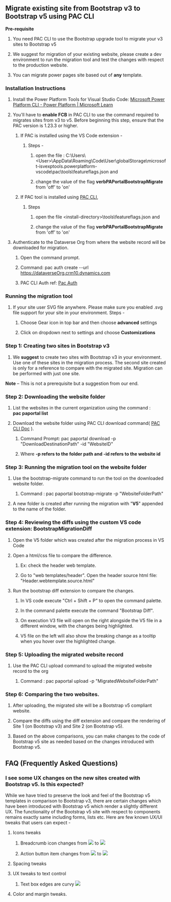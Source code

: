 ## Migrate existing site from Bootstrap v3 to Bootstrap v5 using PAC CLI

**Pre-requisite**

1.  You need PAC CLI to use the Bootstrap upgrade tool to migrate your v3 sites to Bootstrap v5

2.  We suggest for migration of your existing website, please create a dev environment to run the migration tool and test the changes with respect to the production website.

3.  You can migrate power pages site based out of **any** template.


### **Installation Instructions**

1.  Install the Power Platform Tools for Visual Studio Code: [Microsoft Power Platform CLI - Power Platform \| Microsoft Learn](https://learn.microsoft.com/en-us/power-platform/developer/cli/introduction#install-using-power-platform-tools-for-visual-studio-code)

2.  You'll have to **enable FCB** in PAC CLI to use the command required to migrates sites from v3 to v5. Before beginning this step, ensure that the PAC version is 1.23.3 or higher.

    1.  If PAC is installed using the VS Code extension -

        1.  Steps -

            1.  open the file : C:\\Users\\&lt;User&gt;\\AppData\\Roaming\\Code\\User\\globalStorage\\microsoft-isvexptools.powerplatform-vscode\\pac\\tools\\featureflags.json and

            2.  change the value of the flag **verbPAPortalBootstrapMigrate** from 'off' to 'on'

    2.  If PAC tool is installed using [PAC CLI](https://aka.ms/PowerAppsCLI),

        1.  Steps

            1.  open the file &lt;install-directory&gt;\\tools\\featureflags.json and

            2.  change the value of the flag **verbPAPortalBootstrapMigrate** from 'off' to 'on'

3.  Authenticate to the Dataverse Org from where the website record will be downloaded for migration.

    1.  Open the command prompt.

    2.  Command: pac auth create --url https://dataverseOrg.crm10.dynamics.com

    3.  PAC CLI Auth ref: [Pac Auth](https://learn.microsoft.com/en-us/power-platform/developer/cli/reference/auth)

### **Running the migration tool**

1.  If your site user SVG file anywhere. Please make sure you enabled .svg file support for your site in your environment. Steps -

    1.  Choose Gear icon in top bar and then choose **advanced** settings

    2.  Click on dropdown next to settings and choose **Customizations**

### **Step 1: Creating two sites in Bootstrap v3**

1.  We **suggest** to create two sites with Bootstrap v3 in your environment. Use one of these sites in the migration process. The second site created is only for a reference to compare with the migrated site. Migration can be performed with just one site.

**Note** – This is not a prerequisite but a suggestion from our end.

### **Step 2: Downloading the website folder**

1.  List the websites in the current organization using the command :  
 **pac paportal list**

2.  Download the website folder using PAC CLI download command( [PAC CLI Doc](https://learn.microsoft.com/en-us/power-platform/developer/cli/reference/paportal#pac-paportal-download) ).

    1.  Command Prompt: pac paportal download -p "DownloadDestinationPath" -id "WebsiteID"

    2.  Where **-p refers to the folder path and -id refers to the website id**

### **Step 3: Running the migration tool on the website folder**

1.  Use the bootstrap-migrate command to run the tool on the downloaded website folder.

    1.  Command : pac paportal bootstrap-migrate -p "WebsiteFolderPath"

2.  A new folder is created after running the migration with "**V5**" appended to the name of the folder.

### **Step 4: Reviewing the diffs using the custom VS code extension: BootstrapMigrationDiff**

1.  Open the V5 folder which was created after the migration process in VS Code

2.  Open a html/css file to compare the difference.

    1.  Ex: check the header web template.

    2.  Go to "web templates/header". Open the header source html file: "Header.webtemplate.source.html"

3.  Run the bootstrap diff extension to compare the changes.

    1.  In VS code execute "Ctrl + Shift + P" to open the command palette.

    2.  In the command palette execute the command "Bootstrap Diff".

    3.  On execution V3 file will open on the right alongside the V5 file in a different window, with the changes being highlighted.

    4.  V5 file on the left will also show the breaking change as a tooltip when you hover over the highlighted change.

### **Step 5: Uploading the migrated website record**

1.  Use the PAC CLI upload command to upload the migrated website record to the org

    1.  Command : pac paportal upload -p "MigratedWebsiteFolderPath"

### **Step 6: Comparing the two websites.**

1.  After uploading, the migrated site will be a Bootstrap v5 compliant website.

2.  Compare the diffs using the diff extension and compare the rendering of Site 1 (on Bootstrap v3) and Site 2 (on Bootstrap v5).

3.  Based on the above comparisons, you can make changes to the code of Bootstrap v5 site as needed based on the changes introduced with Bootstrap v5.

## FAQ (Frequently Asked Questions)

### I see some UX changes on the new sites created with Bootstrap v5. Is this expected?

While we have tried to preserve the look and feel of the Bootstrap v5 templates in comparison to Bootstrap v3, there are certain changes which have been introduced with Bootstrap v5 which render a slightly different UX. The functionality of the Bootstrap v5 site with respect to components remains exactly same including forms, lists etc. Here are few known UX/UI tweaks that users can expect -

1.  Icons tweaks

    1.  Breadcrumb icon changes from ![](media/image7.png) to ![](media/image8.png)

    2.  Action button item changes from ![](media/image9.png) to ![](media/image10.png)

2.  Spacing tweaks

3.  UX tweaks to text control

    1.  Text box edges are curvy ![](media/image12.png)

4.  Color and margin tweaks.

